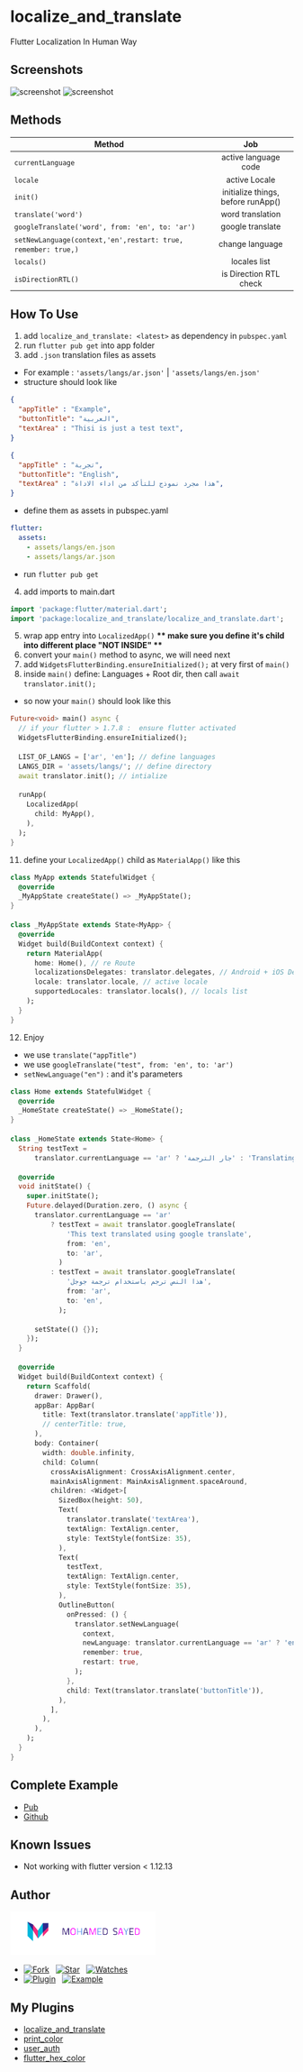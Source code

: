 # localize_and_translate
Flutter Localization In Human Way

## Screenshots

<img src="https://github.com/msayed-net/localize_and_translate/blob/master/screenshot1.png?raw=true" alt="screenshot" width="200"/><span>  </span><img src="https://github.com/msayed-net/localize_and_translate/blob/master/screenshot2.png?raw=true" alt="screenshot" width="200"/>

## Methods

| Method        | Job           |
| ------------- |:-------------:|
| `currentLanguage` |active language code |
| `locale` |active Locale |
| `init()` |initialize things, before runApp() |
| `translate('word')` |word translation |
| `googleTranslate('word', from: 'en', to: 'ar')` |google translate |
| `setNewLanguage(context,'en',restart: true, remember: true,)` |change language |
| `locals()` |locales list |
| `isDirectionRTL()` |is Direction RTL check |

## How To Use

1. add `localize_and_translate: <latest>` as dependency in `pubspec.yaml` 
2. run `flutter pub get` into app folder
3. add `.json` translation files as assets

* For example : `'assets/langs/ar.json'` | `'assets/langs/en.json'`
* structure should look like

``` json
{
  "appTitle" : "Example",
  "buttonTitle": "العربية", 
  "textArea" : "Thisi is just a test text",
}
```

``` json
{
  "appTitle" : "تجربة",
  "buttonTitle": "English", 
  "textArea" : "هذا مجرد نموذج للتأكد من اداء الاداة",
}
```

* define them as assets in pubspec.yaml

``` yaml
flutter:
  assets:
    - assets/langs/en.json
    - assets/langs/ar.json

```

* run `flutter pub get` 

04. add imports to main.dart

``` dart
import 'package:flutter/material.dart';
import 'package:localize_and_translate/localize_and_translate.dart';
```

5. wrap app entry into `LocalizedApp()` 
__** make sure you define it's child into different place "NOT INSIDE" **__
6. convert your `main()` method to async, we will need next
7. add `WidgetsFlutterBinding.ensureInitialized();` at very first of `main()` 
8. inside `main()` define: Languages + Root dir, then call `await translator.init();` 

* so now your `main()` should look like this

``` dart
Future<void> main() async {
  // if your flutter > 1.7.8 :  ensure flutter activated
  WidgetsFlutterBinding.ensureInitialized();

  LIST_OF_LANGS = ['ar', 'en']; // define languages
  LANGS_DIR = 'assets/langs/'; // define directory
  await translator.init(); // intialize

  runApp(
    LocalizedApp(
      child: MyApp(),
    ),
  );
}
```

11. define your `LocalizedApp()` child as `MaterialApp()` like this

``` dart
class MyApp extends StatefulWidget {
  @override
  _MyAppState createState() => _MyAppState();
}

class _MyAppState extends State<MyApp> {
  @override
  Widget build(BuildContext context) {
    return MaterialApp(
      home: Home(), // re Route
      localizationsDelegates: translator.delegates, // Android + iOS Delegates
      locale: translator.locale, // active locale
      supportedLocales: translator.locals(), // locals list
    );
  }
}
```

12. Enjoy
* we use `translate("appTitle")` 
* we use `googleTranslate("test", from: 'en', to: 'ar')` 
* `setNewLanguage("en")` : and it's parameters

``` dart
class Home extends StatefulWidget {
  @override
  _HomeState createState() => _HomeState();
}

class _HomeState extends State<Home> {
  String testText =
      translator.currentLanguage == 'ar' ? 'جار الترجمة' : 'Translating..';

  @override
  void initState() {
    super.initState();
    Future.delayed(Duration.zero, () async {
      translator.currentLanguage == 'ar'
          ? testText = await translator.googleTranslate(
              'This text translated using google translate',
              from: 'en',
              to: 'ar',
            )
          : testText = await translator.googleTranslate(
              'هذا النص ترجم باستخدام ترجمة جوجل',
              from: 'ar',
              to: 'en',
            );

      setState(() {});
    });
  }

  @override
  Widget build(BuildContext context) {
    return Scaffold(
      drawer: Drawer(),
      appBar: AppBar(
        title: Text(translator.translate('appTitle')),
        // centerTitle: true,
      ),
      body: Container(
        width: double.infinity,
        child: Column(
          crossAxisAlignment: CrossAxisAlignment.center,
          mainAxisAlignment: MainAxisAlignment.spaceAround,
          children: <Widget>[
            SizedBox(height: 50),
            Text(
              translator.translate('textArea'),
              textAlign: TextAlign.center,
              style: TextStyle(fontSize: 35),
            ),
            Text(
              testText,
              textAlign: TextAlign.center,
              style: TextStyle(fontSize: 35),
            ),
            OutlineButton(
              onPressed: () {
                translator.setNewLanguage(
                  context,
                  newLanguage: translator.currentLanguage == 'ar' ? 'en' : 'ar',
                  remember: true,
                  restart: true,
                );
              },
              child: Text(translator.translate('buttonTitle')),
            ),
          ],
        ),
      ),
    );
  }
}

```

## Complete Example

* [Pub](https://pub.dev/packages/localize_and_translate#-example-tab-)
* [Github](https://github.com/msayed-net/localize_and_translate/tree/master/example)

## Known Issues

* Not working with flutter version < 1.12.13

## Author

[![Mohamed Sayed](./logo.png)](https://msayed.net)

* [![Fork](https://img.shields.io/github/forks/msayed-net/localize_and_translate?style=social)](https://github.com/msayed-net/localize_and_translate/fork) &nbsp; [![Star](https://img.shields.io/github/stars/msayed-net/localize_and_translate?style=social)](https://github.com/msayed-net/localize_and_translate/stargazers) &nbsp; [![Watches](https://img.shields.io/github/watchers/msayed-net/localize_and_translate?style=social)](https://github.com/msayed-net/localize_and_translate/) 
* [![Plugin](https://img.shields.io/badge/Get%20library-pub-blue)](https://pub.dev/packages/localize_and_translate) &nbsp; [![Example](https://img.shields.io/badge/Example-Ex-success)](https://pub.dev/packages/localize_and_translate#-example-tab-)

## My Plugins

* [localize_and_translate](https://pub.dev/packages/localize_and_translate)
* [print_color](https://pub.dev/packages/print_color) 
* [user_auth](https://pub.dev/packages/user_auth)
* [flutter_hex_color](https://pub.dev/packages/flutter_hex_color) 

